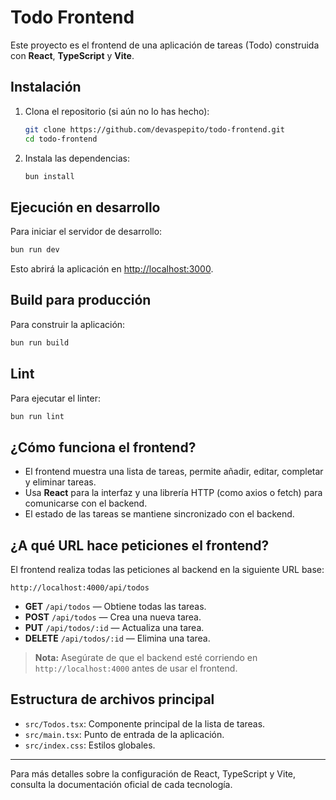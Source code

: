 # Todo Frontend

Este proyecto es el frontend de una aplicación de tareas (Todo) construida con **React**, **TypeScript** y **Vite**.

## Instalación

1. Clona el repositorio (si aún no lo has hecho):

   ```bash
   git clone https://github.com/devaspepito/todo-frontend.git
   cd todo-frontend
   ```

2. Instala las dependencias:

   ```bash
   bun install
   ```

## Ejecución en desarrollo

Para iniciar el servidor de desarrollo:

```bash
bun run dev

```

Esto abrirá la aplicación en [http://localhost:3000](http://localhost:3000).

## Build para producción

Para construir la aplicación:

```bash
bun run build

```

## Lint

Para ejecutar el linter:

```bash
bun run lint
```

## ¿Cómo funciona el frontend?

- El frontend muestra una lista de tareas, permite añadir, editar, completar y eliminar tareas.
- Usa **React** para la interfaz y una librería HTTP (como axios o fetch) para comunicarse con el backend.
- El estado de las tareas se mantiene sincronizado con el backend.

## ¿A qué URL hace peticiones el frontend?

El frontend realiza todas las peticiones al backend en la siguiente URL base:

```
http://localhost:4000/api/todos
```

- **GET** `/api/todos` — Obtiene todas las tareas.
- **POST** `/api/todos` — Crea una nueva tarea.
- **PUT** `/api/todos/:id` — Actualiza una tarea.
- **DELETE** `/api/todos/:id` — Elimina una tarea.

> **Nota:** Asegúrate de que el backend esté corriendo en `http://localhost:4000` antes de usar el frontend.

## Estructura de archivos principal

- `src/Todos.tsx`: Componente principal de la lista de tareas.
- `src/main.tsx`: Punto de entrada de la aplicación.
- `src/index.css`: Estilos globales.

---

Para más detalles sobre la configuración de React, TypeScript y Vite, consulta la documentación oficial de cada tecnología.

